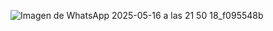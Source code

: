 ![Imagen de WhatsApp 2025-05-16 a las 21 50 18_f095548b](https://github.com/user-attachments/assets/3f705f41-b901-4b9d-b27c-2bd1a185d434)
